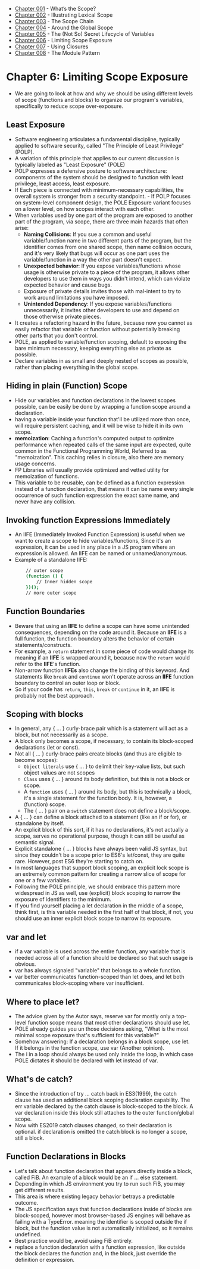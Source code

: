 
- [Chapter 001](https://github.com/Unosquare-CoE-JavaScript/christian-barajas/blob/YDKJSY/102_YDJKSY_Scopes-and-closures/chapter001.md) - What’s the Scope? 
- [Chapter 002](https://github.com/Unosquare-CoE-JavaScript/christian-barajas/blob/YDKJSY/102_YDJKSY_Scopes-and-closures/chapter002.md) - Illustrating Lexical Scope 
- [Chapter 003](https://github.com/Unosquare-CoE-JavaScript/christian-barajas/blob/YDKJSY/102_YDJKSY_Scopes-and-closures/chapter003.md) - The Scope Chain 
- [Chapter 004](https://github.com/Unosquare-CoE-JavaScript/christian-barajas/blob/YDKJSY/102_YDJKSY_Scopes-and-closures/chapter004.md) - Around the Global Scope 
- [Chapter 005](https://github.com/Unosquare-CoE-JavaScript/christian-barajas/blob/YDKJSY/102_YDJKSY_Scopes-and-closures/chapter004.md) - The (Not So) Secret Lifecycle of Variables 
- [Chapter 006](https://github.com/Unosquare-CoE-JavaScript/christian-barajas/blob/YDKJSY/102_YDJKSY_Scopes-and-closures/chapter004.md) - Limiting Scope Exposure 
- [Chapter 007](https://github.com/Unosquare-CoE-JavaScript/christian-barajas/blob/YDKJSY/102_YDJKSY_Scopes-and-closures/chapter004.md) - Using Closures 
- [Chapter 008](https://github.com/Unosquare-CoE-JavaScript/christian-barajas/blob/YDKJSY/102_YDJKSY_Scopes-and-closures/chapter004.md) - The Module Pattern 

# Chapter 6: Limiting Scope Exposure 
- We are going to look at how and why we should be using different levels of scope (functions and blocks) to organize our program's variables, specifically to reduce scope over-exposure. 

## Least Exposure 
- Software engineering articulates a fundamental discipline, typically applied to software security, called "The Principle of Least Privilege" (POLP). 
- A variation of this principle that applies to our current discussion is typically labeled as "Least Exposure" (POLE) 
- POLP expresses a defensive posture to software architecture: components of the system should be designed to function with least privilege, least access, least exposure. 
- If Each piece is connected with minimum-necessary capabilities, the overall system is stronger from a security standpoint. - If POLP focuses on system-level component design, the POLE Exposure variant focuses on a lower level, on how scopes interact with each other. 
- When variables used by one part of the program are exposed to another part of the program, via scope, there are three main hazards that often arise: 
    - **Naming Collisions**: If you sue a common and useful variable/function name in two different parts of the program, but the identifier comes from one shared scope, then name collision occurs, and it's very likely that bugs will occur as one part uses the variable/function in a way the other part doesn't expect. 
    - **Unexpected behavior**: If you expose variables/functions whose usage is otherwise private to a piece of the program, it allows other developers to use them in ways you didn't intend, which can violate expected behavior and cause bugs. 
    - Exposure of private details invites those with mal-intent to try to work around limitations you have imposed. 
    - **Unintended Dependency**: If you expose variables/functions unnecessarily, it invites other developers to use and depend on those otherwise private pieces. 
- It creates a refactoring hazard in the future, because now you cannot as easily refactor that variable or function without potentially breaking other parts that you don't control. 
- POLE, as applied to variable/function scoping, default to exposing the bare minimum necessary, keeping everything else as private as possible. 
- Declare variables in as small and deeply nested of scopes as possible, rather than placing everything in the global scope. 

## Hiding in plain (Function) Scope 
- Hide our variables and function declarations in the lowest scopes possible, can be easily be done by wrapping a function scope around a declaration. 
- having a variable inside your function that'll be utilized more than once, will require persistent caching, and it will be wise to hide it in its own scope. 
- **memoization**: Caching a function's computed output to optimize performance when repeated calls of the same input are expected, quite common in the Functional Programming World, Referred to as "memoization". This caching relies in closure, also there are memory usage concerns. 
- FP Libraries will usually provide optimized and vetted utility for memoization of functions. 
- This variable to be reusable, can be defined as a function expression instead of a function declaration, that means it can be name every single occurrence of such function expression the exact same name, and never have any collision. 

## Invoking function Expressions Immediately 
- An IIFE (Immediately Invoked Function Expression) is useful when we want to create a scope to hide variables/functions, Since it's an expression, it can be used in any place in a JS program where an expression is allowed. An IIFE can be named or unnamed/anonymous. 
- Example of a standalone IIFE:  
    ```sh 
        // outer scope 
        (function () { 
            // Inner hidden scope 
        })(); 
        // more outer scope 
    ``` 

## Function Boundaries 
- Beware that using an **IIFE** to define a scope can have some unintended consequences, depending on the code around it. Because an **IIFE** is a full function, the function boundary alters the behavior of certain statements/constructs. 
- For example, a `return` statement in some piece of code would change its meaning if an **IIFE** is wrapped around it, because now the `return` would refer to the **IIFE**'s function. 
- Non-arrow function **IIFEs** also change the binding of this keyword. And statements like `break` and `continue` won't operate across an **IIFE** function boundary to control an outer loop or block. 
- So if your code has `return`, `this`, `break` or `continue` in it, an **IIFE** is probably not the best approach. 

## Scoping with blocks 
- In general, any { ... } curly-brace pair which is a statement will act as a block, but not necessarily as a scope. 
- A block only becomes a scope, if necessary, to contain its block-scoped declarations (let or const). 
- Not all { ... } curly-brace pairs create blocks (and thus are eligible to become scopes): 
    - `Object literals` use { ... } to delimit their key-value lists, but such object values are not scopes 
    - `Class` uses { ... } around its body definition, but this is not a block or scope. 
    - A `function` uses { ... } around its body, but this is technically a block, it's a single statement for the function body. It is, however, a (function) scope. 
    - The { ... } pair on a `switch` statement does not define a block/scope. 
- A { ... } can define a block attached to a statement (like an if or for), or standalone by itself. 
- An explicit block of this sort, if it has no declarations, it's not actually a scope, serves no operational purpose, though it can still be useful as semantic signal. 
- Explicit standalone { ... } blocks have always been valid JS syntax, but since they couldn't be a scope prior to ES6's let/const, they are quite rare. However, post ES6 they're starting to catch on. 
- In most languages that support block scoping, an explicit lock scope is an extremely common pattern for creating a narrow slice of scope for one or a few variables. 
- Following the POLE principle, we should embrace this pattern more widespread in JS as well, use (explicit) block scoping to narrow the exposure of identifiers to the minimum. 
- If you find yourself placing a let declaration in the middle of a scope, think first, is this variable needed in the first half of that block, if not, you should use an inner explicit block scope to narrow its exposure. 

## var and let 
- if a var variable is used across the entire function, any variable that is needed across all of a function should be declared so that such usage is obvious. 
- var has always signaled "variable" that belongs to a whole function. 
- var better communicates function-scoped than let does, and let both communicates block-scoping where var insufficient. 

## Where to place let? 
- The advice given by the Autor says, reserve var for mostly only a top-level function scope means that most other declarations should use let. 
- POLE already guides you un those decisions asking, "What is the most minimal scope exposure that's sufficient for this variable?" 
- Somehow answering: If a declaration belongs in a block scope, use let. If it belongs in the function scope, use var (Another opinion). 
- The i in a loop should always be used only inside the loop, in which case POLE dictates it should be declared with let instead of var. 

## What's de catch? 
- Since the introduction of try ... catch back in ES3(1999), the catch clause has used an additional block scoping declaration capability. The err variable declared by the catch clause is block-scoped to the block. A var declaration inside this block still attaches to the outer function/global scope. 
- Now with ES2019 catch clauses changed, so their declaration is optional. if declaration is omitted the catch block is no longer a scope, still a block. 

## Function Declarations in Blocks 
- Let's talk about function declaration that appears directly inside a block, called FiB. An example of a block would be an if ... else statement. 
- Depending in which JS environment you try to run such FiB, you may get different results. 
- This area is where existing legacy behavior betrays a predictable outcome. 
- The JS specification says that function declarations inside of blocks are block-scoped, however most browser-based JS engines will behave as failing with a TypeError. meaning the identifier is scoped outside the if block, but the function value is not automatically initialized, so it remains undefined. 
- Best practice would be, avoid using FiB entirely. 
- replace a function declaration with a function expression, like outside the block declares the function and, in the block, just override the definition or expression. 
